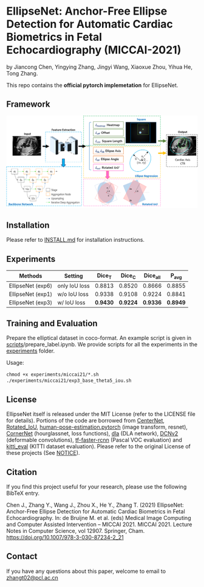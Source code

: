 # EllipseNet: Anchor-Free Ellipse Detection for Automatic Cardiac Biometrics in Fetal Echocardiography (MICCAI-2021)
by Jiancong Chen, Yingying Zhang, Jingyi Wang, Xiaoxue Zhou, Yihua He, Tong Zhang. 

This repo contains the **official pytorch implemetation** for EllipseNet.

## Framework

![](readme/EllipseNet.png)

## Installation

Please refer to [INSTALL.md](readme/INSTALL.md) for installation instructions.

## Experiments

| Methods  |  Setting | Dice<sub>T</sub> |  Dice<sub>C</sub>  | Dice<sub>all</sub> | P<sub>avg</sub> |
|----------|----------|----------|------------|---------------|-------------|
|EllipseNet (exp6) | only IoU loss | 0.8813 | 0.8520 | 0.8666 | 0.8855 |
|EllipseNet (exp1) | w/o IoU loss  | 0.9338 | 0.9108 | 0.9224 | 0.8841 |
|EllipseNet (exp3) | w/ IoU loss   | **0.9430** | **0.9224** | **0.9336** | **0.8949** |

## Training and Evaluation

Prepare the elliptical dataset in coco-format. An example script is given in [scripts](scripts)/prepare_label.ipynb. We provide scripts for all the experiments in the [experiments](experiments) folder.

Usage:
~~~
chmod +x experiments/miccai21/*.sh
./experiments/miccai21/exp3_base_theta5_iou.sh
~~~


## License

EllipseNet itself is released under the MIT License (refer to the LICENSE file for details).
Portions of the code are borrowed from [CenterNet](https://github.com/xingyizhou/CenterNet), [Rotated_IoU](https://github.com/lilanxiao/Rotated_IoU), [human-pose-estimation.pytorch](https://github.com/Microsoft/human-pose-estimation.pytorch) (image transform, resnet), [CornerNet](https://github.com/princeton-vl/CornerNet) (hourglassnet, loss functions), [dla](https://github.com/ucbdrive/dla) (DLA network), [DCNv2](https://github.com/CharlesShang/DCNv2) (deformable convolutions), [tf-faster-rcnn](https://github.com/endernewton/tf-faster-rcnn) (Pascal VOC evaluation) and [kitti_eval](https://github.com/prclibo/kitti_eval) (KITTI dataset evaluation). Please refer to the original License of these projects (See [NOTICE](NOTICE)).

## Citation

If you find this project useful for your research, please use the following BibTeX entry.

Chen J., Zhang Y., Wang J., Zhou X., He Y., Zhang T. (2021) EllipseNet: Anchor-Free Ellipse Detection for Automatic Cardiac Biometrics in Fetal Echocardiography. In: de Bruijne M. et al. (eds) Medical Image Computing and Computer Assisted Intervention – MICCAI 2021. MICCAI 2021. Lecture Notes in Computer Science, vol 12907. Springer, Cham. https://doi.org/10.1007/978-3-030-87234-2_21

## Contact

If you have any questions about this paper, welcome to email to zhangt02@pcl.ac.cn

